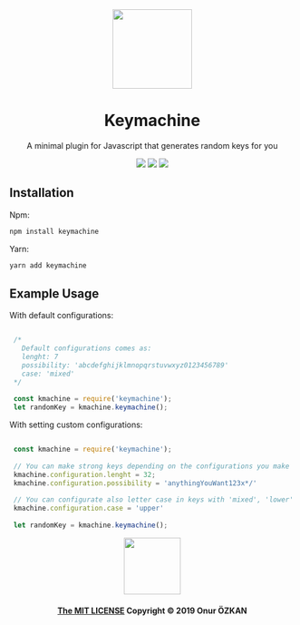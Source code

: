 <div align="center">

<img src="https://user-images.githubusercontent.com/39852038/55247335-649b2680-5258-11e9-81be-d05eb195295d.png" width="140" />

# Keymachine
A minimal plugin for Javascript that generates random keys for you
<div align="center">

<img src="https://img.shields.io/circleci/project/github/ozkanonur/keymachine/master.svg?color=00bfa5&label=.circleci&style=for-the-badge"/>
<img src="https://img.shields.io/travis/com/ozkanonur/keymachine/master.svg?color=00bfa5&label=.travis&style=for-the-badge"/>
<img src="https://img.shields.io/github/license/ozkanonur/keymachine.svg?color=212121&label=LICENSE&style=for-the-badge"/>

</div>

</div>

## Installation

Npm:

```sh
npm install keymachine
```

Yarn:

```sh
yarn add keymachine
```

## Example Usage

<p> With default configurations: </p>

```js

 /*
   Default configurations comes as:
   lenght: 7
   possibility: 'abcdefghijklmnopqrstuvwxyz0123456789'
   case: 'mixed'
 */
    
 const kmachine = require('keymachine');
 let randomKey = kmachine.keymachine();

```

<p> With setting custom configurations: </p>

```js

 const kmachine = require('keymachine');
 
 // You can make strong keys depending on the configurations you make
 kmachine.configuration.lenght = 32;
 kmachine.configuration.possibility = 'anythingYouWant123x*/'
 
 // You can configurate also letter case in keys with 'mixed', 'lower' or 'upper'
 kmachine.configuration.case = 'upper'
 
 let randomKey = kmachine.keymachine();

```

<div align=center>
<img src="https://user-images.githubusercontent.com/39852038/55265797-e1df8f00-528a-11e9-8f3b-28e93e0dcca0.png" width="100" />

#### [The MIT LICENSE](LICENSE.md) Copyright &copy; 2019 Onur ÖZKAN
 
</div>
